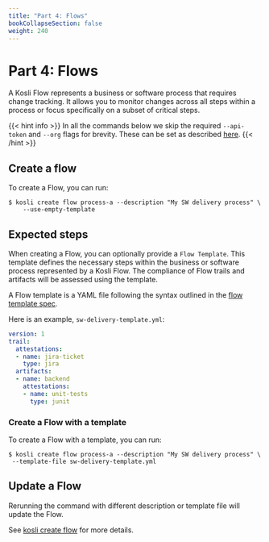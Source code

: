 ```yaml
---
title: "Part 4: Flows"
bookCollapseSection: false
weight: 240
---
```

# Part 4: Flows

A Kosli Flow represents a business or software process that requires change tracking. It allows you to monitor changes across all steps within a process or focus specifically on a subset of critical steps.

{{< hint info >}}
In all the commands below we skip the required `--api-token` and `--org` flags for brevity. These can be set as described [here](/getting_started/install#assigning-flags-via-config-files).
{{< /hint >}}

## Create a flow

To create a Flow, you can run:

```shell
$ kosli create flow process-a --description "My SW delivery process" \
    --use-empty-template
```

## Expected steps

When creating a Flow, you can optionally provide a `Flow Template`. This template defines the necessary steps within the business or software process represented by a Kosli Flow. The compliance of Flow trails and artifacts will be assessed using the template.

A Flow template is a YAML file following the syntax outlined in the [flow template spec](/template_ref).

Here is an example, `sw-delivery-template.yml`:

```yml
version: 1
trail:
  attestations:
  - name: jira-ticket
    type: jira
  artifacts:
  - name: backend
    attestations:
    - name: unit-tests
      type: junit
```

### Create a Flow with a template

To create a Flow with a template, you can run:

```shell
$ kosli create flow process-a --description "My SW delivery process" \
 --template-file sw-delivery-template.yml
```

## Update a Flow

Rerunning the command with different description or template file will update the Flow. 

See [kosli create flow](/client_reference/kosli_create_flow/) for more details. 
